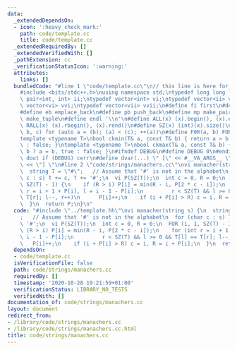 ```yaml
---
data:
  _extendedDependsOn:
  - icon: ':heavy_check_mark:'
    path: code/template.cc
    title: code/template.cc
  _extendedRequiredBy: []
  _extendedVerifiedWith: []
  _pathExtension: cc
  _verificationStatusIcon: ':warning:'
  attributes:
    links: []
  bundledCode: "#line 1 \"code/template.cc\"\n// this line is here for a reason\n\
    #include <bits/stdc++.h>\nusing namespace std;\ntypedef long long ll;\ntypedef\
    \ pair<int, int> ii;\ntypedef vector<int> vi;\ntypedef vector<ii> vii;\ntypedef\
    \ vector<vi> vvi;\ntypedef vector<vii> vvii;\n#define fi first\n#define se second\n\
    #define eb emplace_back\n#define pb push_back\n#define mp make_pair\n#define mt\
    \ make_tuple\n#define endl '\\n'\n#define ALL(x) (x).begin(), (x).end()\n#define\
    \ RALL(x) (x).rbegin(), (x).rend()\n#define SZ(x) (int)(x).size()\n#define FOR(a,\
    \ b, c) for (auto a = (b); (a) < (c); ++(a))\n#define F0R(a, b) FOR (a, 0, (b))\n\
    template <typename T>\nbool ckmin(T& a, const T& b) { return a > b ? a = b, true\
    \ : false; }\ntemplate <typename T>\nbool ckmax(T& a, const T& b) { return a <\
    \ b ? a = b, true : false; }\n#ifndef DEBUG\n#define DEBUG 0\n#endif\n#define\
    \ dout if (DEBUG) cerr\n#define dvar(...) \" [\" << #__VA_ARGS__ \": \" << (__VA_ARGS__)\
    \ << \"] \"\n#line 2 \"code/strings/manachers.cc\"\nvi manacher(string s) {\n\
    \  string T = \"#\";   // Assume that '#' is not in the alphabet\n  for (char\
    \ c : s) T += c, T += '#';\n  vi P(SZ(T));\n  int c = 0, R = 0;\n  FOR (i, 1,\
    \ SZ(T) - 1) {\n    if (R > i) P[i] = min(R - i, P[2 * c - i]);\n    for (int\
    \ r = i + 1 + P[i], l = i - 1 - P[i];\n         r < SZ(T) && l >= 0 && T[l] ==\
    \ T[r]; l--, r++)\n      P[i]++;\n    if (i + P[i] > R) c = i, R = i + P[i];\n\
    \  }\n  return P;\n}\n"
  code: "#include \"../template.hh\"\nvi manacher(string s) {\n  string T = \"#\"\
    ;   // Assume that '#' is not in the alphabet\n  for (char c : s) T += c, T +=\
    \ '#';\n  vi P(SZ(T));\n  int c = 0, R = 0;\n  FOR (i, 1, SZ(T) - 1) {\n    if\
    \ (R > i) P[i] = min(R - i, P[2 * c - i]);\n    for (int r = i + 1 + P[i], l =\
    \ i - 1 - P[i];\n         r < SZ(T) && l >= 0 && T[l] == T[r]; l--, r++)\n   \
    \   P[i]++;\n    if (i + P[i] > R) c = i, R = i + P[i];\n  }\n  return P;\n}\n"
  dependsOn:
  - code/template.cc
  isVerificationFile: false
  path: code/strings/manachers.cc
  requiredBy: []
  timestamp: '2020-10-28 19:21:59+01:00'
  verificationStatus: LIBRARY_NO_TESTS
  verifiedWith: []
documentation_of: code/strings/manachers.cc
layout: document
redirect_from:
- /library/code/strings/manachers.cc
- /library/code/strings/manachers.cc.html
title: code/strings/manachers.cc
---
```

